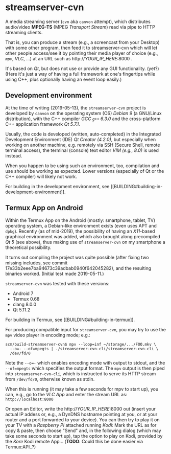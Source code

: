 # streamserver-cvn

A media streaming server (`cvn` aka `canvon` attempt),
which distributes audio/video **MPEG-TS** (MPEG _Transport Stream_)
read via pipe to HTTP streaming clients.

That is, you can produce a stream (e.g., a screencast from your Desktop)
with some other program, then feed it to streamserver-cvn which will
let other people access/see it by pointing their media player of choice
(e.g., *`mpv`*, *VLC*, ...) at an URL such as http://_YOUR\_IP\_HERE_:8000 .

It's based on *Qt*, but does not use or provide any GUI functionality. (yet?)
(Here it's just a way of having a full framework at one's fingertips
while using C++, plus optionally having an event loop easily.)


## Development environment

At the time of writing (2019-05-13),
the `streamserver-cvn` project is developed by `canvon`
on the operating system (OS) *Debian 9* (a GNU/Linux distribution),
with the C++ compiler *GCC `g++` 6.3.0*
and the cross-platform C++ application framework *Qt 5.7.1*.

Usually, the code is developed (written, auto-completed)
in the Integrated Development Environment (IDE) *Qt Creator (4.2.0)*,
but especially when working on another machine,
e.g. remotely via SSH (Secure Shell, remote terminal access),
the terminal (console) text editor *VIM (e.g., 8.0)*
is used instead.

When you happen to be using such an environment, too, compilation
and use should be working as expected. Lower versions (especially
of Qt or the C++ compiler) will likely not work.

For building in the development environment,
see [[BUILDING#building-in-development-environment]].


## Termux App on Android

Within the Termux App on the Android (mostly: smartphone, tablet, TV)
operating system, a Debian-like environment exists (even uses APT
and `dpkg`). Recently (as of mid-2019), the possibility of having
an *X11*-based graphical environment was added, which also brought along
precompiled *Qt 5* (see above), thus making use of `streamserver-cvn`
on my smartphone a theoretical possibility.

It turns out compiling the project was quite possible (after fixing
two missing includes, see commit 17e33b2eee7ba94673c39adbab0940f642045282),
and the resulting binaries worked. (Initial test made 2019-05-11.)

`streamserver-cvn` was tested with these versions:
* Android 7
* Termux 0.68
* clang 8.0.0
* Qt 5.11.2

For building in Termux, see [[BUILDING#building-in-termux]].

For producing compatible input for `streamserver-cvn`, you may try to
use the `mpv` video player in encoding mode; e.g.:

    scm/build-streamserver-cvn$ mpv --loop=inf ~/storage/.../FOO.mkv \
      --o=- --of=mpegts | ./streamserver-cvn-cli/streamserver-cvn-cli \
      /dev/fd/0

Note the `--o=-` which enables encoding mode with output to stdout,
and the `--of=mpegts` which specifies the output format. The `mpv` output
is then piped into `streamserver-cvn-cli`, which is instructed to
serve its HTTP stream from `/dev/fd/0`, otherwise known as stdin.

When this is running (it may take a few seconds for mpv to start up),
you can, e.g., go to the *VLC App* and enter the stream URL
as: `http://localhost:8000`

Or open an Editor, write the http://_YOUR\_IP\_HERE_:8000 out
(insert your actual IP addess or, e.g., a DynDNS hostname
pointing at you, or at your router and a port forwarded to your device).
You can then try to play it on your TV with a *Raspberry Pi* attached
running *Kodi*: Mark the URL as for copy & paste, then choose "Send" and,
in the following dialog (which may take some seconds to start up),
tap the option to play on Kodi, provided by the *Kore* Kodi remote App...
(**TODO**: Could this be done easier via Termux:API..?)
